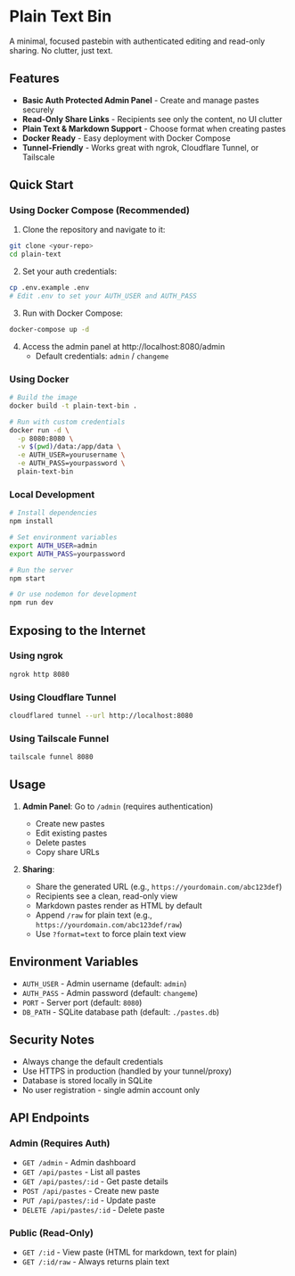# Plain Text Bin

A minimal, focused pastebin with authenticated editing and read-only sharing. No clutter, just text.

## Features

- **Basic Auth Protected Admin Panel** - Create and manage pastes securely
- **Read-Only Share Links** - Recipients see only the content, no UI clutter
- **Plain Text & Markdown Support** - Choose format when creating pastes
- **Docker Ready** - Easy deployment with Docker Compose
- **Tunnel-Friendly** - Works great with ngrok, Cloudflare Tunnel, or Tailscale

## Quick Start

### Using Docker Compose (Recommended)

1. Clone the repository and navigate to it:
```bash
git clone <your-repo>
cd plain-text
```

2. Set your auth credentials:
```bash
cp .env.example .env
# Edit .env to set your AUTH_USER and AUTH_PASS
```

3. Run with Docker Compose:
```bash
docker-compose up -d
```

4. Access the admin panel at http://localhost:8080/admin
   - Default credentials: `admin` / `changeme`

### Using Docker

```bash
# Build the image
docker build -t plain-text-bin .

# Run with custom credentials
docker run -d \
  -p 8080:8080 \
  -v $(pwd)/data:/app/data \
  -e AUTH_USER=yourusername \
  -e AUTH_PASS=yourpassword \
  plain-text-bin
```

### Local Development

```bash
# Install dependencies
npm install

# Set environment variables
export AUTH_USER=admin
export AUTH_PASS=yourpassword

# Run the server
npm start

# Or use nodemon for development
npm run dev
```

## Exposing to the Internet

### Using ngrok
```bash
ngrok http 8080
```

### Using Cloudflare Tunnel
```bash
cloudflared tunnel --url http://localhost:8080
```

### Using Tailscale Funnel
```bash
tailscale funnel 8080
```

## Usage

1. **Admin Panel**: Go to `/admin` (requires authentication)
   - Create new pastes
   - Edit existing pastes
   - Delete pastes
   - Copy share URLs

2. **Sharing**: 
   - Share the generated URL (e.g., `https://yourdomain.com/abc123def`)
   - Recipients see a clean, read-only view
   - Markdown pastes render as HTML by default
   - Append `/raw` for plain text (e.g., `https://yourdomain.com/abc123def/raw`)
   - Use `?format=text` to force plain text view

## Environment Variables

- `AUTH_USER` - Admin username (default: `admin`)
- `AUTH_PASS` - Admin password (default: `changeme`)
- `PORT` - Server port (default: `8080`)
- `DB_PATH` - SQLite database path (default: `./pastes.db`)

## Security Notes

- Always change the default credentials
- Use HTTPS in production (handled by your tunnel/proxy)
- Database is stored locally in SQLite
- No user registration - single admin account only

## API Endpoints

### Admin (Requires Auth)
- `GET /admin` - Admin dashboard
- `GET /api/pastes` - List all pastes
- `GET /api/pastes/:id` - Get paste details
- `POST /api/pastes` - Create new paste
- `PUT /api/pastes/:id` - Update paste
- `DELETE /api/pastes/:id` - Delete paste

### Public (Read-Only)
- `GET /:id` - View paste (HTML for markdown, text for plain)
- `GET /:id/raw` - Always returns plain text